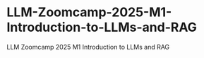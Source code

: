 # LLM-Zoomcamp-2025-M1-Introduction-to-LLMs-and-RAG
LLM Zoomcamp 2025 M1 Introduction to LLMs and RAG
